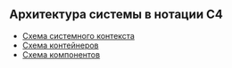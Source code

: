 ## Архитектура системы в нотации C4

- [Схема системного контекста](./context.png)
- [Схема контейнеров](./containers.png)
- [Схема компонентов](./components.png)
